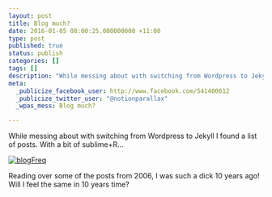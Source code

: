 ```yaml
---
layout: post
title: Blog much?
date: 2016-01-05 08:00:25.000000000 +11:00
type: post
published: true
status: publish
categories: []
tags: []
description: "While messing about with switching from Wordpress to Jekyll I found a list of posts. With a bit of sublime+R&hellip;"
meta:
  _publicize_facebook_user: http://www.facebook.com/541400612
  _publicize_twitter_user: "@notionparallax"
  _wpas_mess: Blog much?

---
```

<p>While messing about with switching from Wordpress to Jekyll I found a list of posts. With a bit of sublime+R&hellip;</p>
<p><a href="/wordpress/wp-content/uploads/2016/01/blogFreq.png" rel="attachment wp-att-2718"><img class="alignnone size-full wp-image-2718" src="{{ site.baseurl }}/assets/blogFreq.png" alt="blogFreq" /></a></p>
<p>Reading over some of the posts from 2006, I was such a dick 10 years ago! Will I feel the same in 10 years time?</p>
